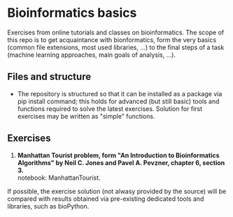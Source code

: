 # Bioinformatics basics
Exercises from online tutorials and classes on bioinformatics. The scope of this repo is to get acquaintance with bionformatics, form the very basics (common file extensions, most used libraries, ...) to the final steps of a task (machine learning approaches, main goals of analysis, ...). 

## Files and structure
<ul>
<li> The repository is structured so that it can be installed as a package via pip install command; this holds for advanced (but still basic) tools and functions required to solve the latest exercises. Solution for first exercises may be written as "simple" functions.
</ul>

## Exercises 

<ol>
<li> <b>Manhattan Tourist problem, form "An Introduction to Bioinformatics Algorithms" by Neil C. Jones and Pavel A. Pevzner, chapter 6, section 3.</b> <br>
        notebook: ManhattanTourist. <br>
</ol>
If possible, the exercise solution (not alwasy provided by the source) will be compared with results obtained via pre-existing dedicated tools and libraries, such as bioPython.